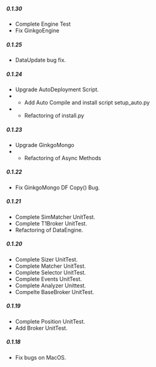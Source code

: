 ##### 0.1.30
  - Complete Engine Test
  - Fix GinkgoEngine

##### 0.1.25
  - DataUpdate bug fix.

##### 0.1.24
  - Upgrade AutoDeployment Script.
  - - Add Auto Compile and install script  setup_auto.py
  - - Refactoring of install.py

##### 0.1.23
  - Upgrade GinkgoMongo
  - - Refactoring of Async Methods
##### 0.1.22
  - Fix GinkgoMongo DF Copy() Bug.
##### 0.1.21
  - Complete SimMatcher UnitTest.
  - Complete T1Broker UnitTest.
  - Refactoring of DataEngine.


##### 0.1.20
  - Complete Sizer UnitTest.
  - Complete Matcher UnitTest.
  - Complete Selector UnitTest.
  - Complete Events UnitTest.
  - Complete Analyzer Unittest.
  - Compelte BaseBroker UnitTest.
##### 0.1.19
  - Complete Position UnitTest.
  - Add Broker UnitTest.

##### 0.1.18
  - Fix bugs on MacOS.
